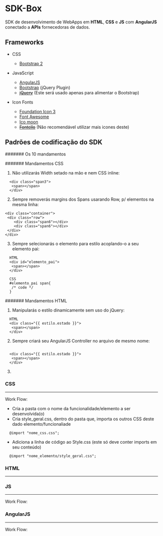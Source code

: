 SDK-Box
=====
SDK de desenvolvimento de WebApps em __HTML__, __CSS__ e __JS__ com __AngularJS__ conectado a __APIs__ fornecedoras de dados.

## Frameworks

* CSS
  * [Bootstrap 2](http://getbootstrap.com/2.3.2/)

* JavaScript
  * [AngularJS](http://angularjs.org/)
  * [Bootstrap](http://getbootstrap.com/2.3.2/javascript.html) (jQuery Plugin)
  * <del>[jQuery](http://jquery.com/)</del> (Este será usado apenas para alimentar o Bootstrap)

* Icon Fonts
  * [Foundation Icon 3](http://zurb.com/playground/foundation-icon-fonts-3)
  * [Font Awesome](http://fontawesome.io/icons/)
  * [Ico moon](http://icomoon.io/)
  * <del>[Fontello](http://fontello.com/)</del> (Não recomendável utilizar mais icones deste)


## Padrões de codificação do SDK

####### Os 10 mandamentos

####### Mandamentos CSS

1. Não utilizarás Width setado na mão e nem CSS inline:

```
  <div class="span3">
   <span></span>
  </div>
```

2. Sempre removerás margins dos Spans usarando Row, p/ elementos na mesma linha:

```
<div class="container">
 <div class="row">
    <div class="span6"></div>
    <div class="span6"></div>
 </div>
</div>
```

3. Sempre selecionarás o elemento para estilo acoplando-o a seu elemento pai:

```
  HTML
  <div id="elemento_pai">
   <span></span>
  </div>
  
  CSS
  #elemento_pai span{
   /* code */
  }
```

####### Mandamentos HTML

1. Manipularás o estilo dinamicamente sem uso do jQuery:

```
  HTML
  <div class="{{ estilo.estado }}">
   <span></span>
  </div>
```

2. Sempre criará seu AngularJS Controller no arquivo de mesmo nome:

```
  
  <div class="{{ estilo.estado }}">
   <span></span>
  </div>
```


3. 

### CSS
--------
Work Flow:
* Cria a pasta com o nome da funcionalidade/elemento a ser desenvolvida(o)
* Cria style_geral.css, dentro do pasta que, importa os outros CSS deste dado elemento/funcionaliade

```
  @import "nome_css.css";
```

* Adiciona a linha de código ao Style.css (este só deve conter imports em seu conteúdo)

```
  @import "nome_elemento/style_geral.css";
```

### HTML
--------



### JS
--------
Work Flow:



### AngularJS
--------
Work Flow:



